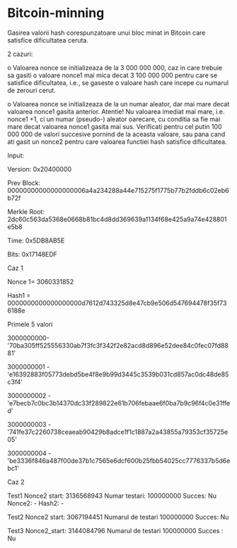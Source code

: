 # Bitcoin-minning
 Gasirea valorii hash corespunzatoare unui bloc minat in Bitcoin care satisfice dificultatea ceruta.
 
 
2 cazuri:

  o Valoarea nonce se initializeaza de la 3 000 000 000, caz in care trebuie
sa gasiti o valoare nonce1 mai mica decat 3 100 000 000 pentru care se
satisfice dificultatea, i.e., se gaseste o valoare hash care incepe cu
numarul de zerouri cerut.

  o Valoarea nonce se initializeaza de la un numar aleator, dar mai mare
decat valoarea nonce1 gasita anterior. Atentie! Nu valoarea imediat mai
mare, i.e. nonce1 +1, ci un numar (pseudo-) aleator oarecare, cu conditia
sa fie mai mare decat valoarea nonce1 gasita mai sus. Verificati pentru
cel putin 100 000 000 de valori succesive pornind de la aceasta valoare,
sau pana cand ati gasit un nonce2 pentru care valoarea functiei hash
satisfice dificultatea.

Input:

Version: 0x20400000

Prev Block: 00000000000000000006a4a234288a44e715275f1775b77b2fddb6c02eb6b72f

Merkle Root: 2dc60c563da5368e0668b81bc4d8dd369639a1134f68e425a9a74e428801e5b8

Time: 0x5DB8AB5E

Bits: 0x17148EDF


Caz 1 

Nonce 1= 3060331852 

Hash1 = 0000000000000000000d7612d743325d8e47cb9e506d547694478f35f736188e 

Primele 5 valori 

  3000000000-'70ba305ff525556330ab7f3fc3f342f2e82acd8d896e52dee84c0fec07fd8881' 
  
  3000000001 -'e16392883f05773debd5be4f8e9b99d3445c3539b031cd857ac0dc48de85c3f4' 
  
  3000000002 - 'e7becb7c0bc3b14370dc33f289822e61b706febaae6f0ba7b9c96f4c0e31ffed' 
  
  3000000003 - '741fe37c2260738ceaeab90429b8adce1f1c1887a2a43855a79353cf35725e05' 
  
  3000000004 - 'be3336f846a487f00de37b1c7565e6dcf600b25fbb54025cc7776337b5d6ebc1' 

Caz 2  

Test1
  Nonce2 start: 3136568943 
  Numar testari: 100000000 
  Succes: Nu 
    Nonce2: -
    Hash2: -


Test2
  Nonce2 start: 3067194451 
  Numarul de testari 100000000
  Succes: Nu 

Test3
  Nonce2_start:  3144084796 
  Numarul de testari 100000000 
  Succes : Nu 
